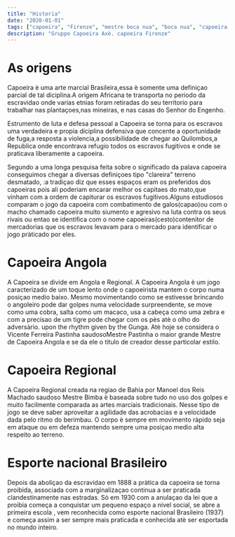 ```yaml
---
title: "Historia"
date: "2020-01-01"
tags: ["capoeira", "Firenze", "mestre boca nua", "boca nua", "capoeira axè"]
description: "Gruppo Capoeira Axè. capoeira Firenze"
---
```


# As origens

Capoeira è uma arte marcial Brasileira,essa è somente uma definiçao parcial de tal diciplina.A origem Africana te transporta no periodo da escravidao onde varias etnias foram retiradas do seu territorio para trabalhar nas plantaçoes,nas mineiras, e nas casas do Senhor do Engenho.

Estrumento de luta e defesa pessoal a Capoeira se torna para os escravos uma verdadeira e propia diciplina defensiva que concente a oportunidade de fuga,a resposta a violencia,a possibilidade de chegar ao Quilombos,a Republica onde encontrava refugio todos os escravos fugitivos e onde se praticava liberamente a capoeira.

Segundo a uma longa pesquisa feita sobre o significado da palava capoeira conseguimos chegar a diversas definiçoes tipo "clareira" terreno desmatado, :a tradiçao diz que esses espaços eram os preferidos dos capoeiras pois ali poderiam encarar melhor os capitaes do mato,que vinham com a ordem de capiturar os escravos fugitivos.Alguns estudiosos comparam o jogo da capoeira com combatimento de galos(capao)ou com o macho chamado capoeira muito siumento e agresivo na luta contra os seus rivais ou entao se identifica com o nome capoeiras(cesto)contenitor de mercadorias que os escravos levavam para o mercado para identificar o jogo pràticado por eles.

# Capoeira Angola

A Capoeira se divide em Angola e Regional. A Capoeira Angola è um jogo caracterizado de um toque lento onde o capoeirista mantem o corpo numa posiçao medio baixo. Mesmo movimentando como se estivesse brincando o angoleiro pode dar golpes numa velocidade surpreendente, se move como uma cobra, salta como um macaco, usa a cabeça como uma zebra e com a precisao de um tigre pode chegar com os pès atè o olho do adversàrio. upon the rhythm given by the Gunga. Atè hoje se considera o Vicente Ferreira Pastinha saudosoMestre Pastinha o maior grande Mestre de Capoeira Angola e se da ele o titulo de creador desse particolar estilo.

# Capoeira Regional

A Capoeira Regional creada na regiao de Bahia por Manoel dos Reis Machado saudoso Mestre Bimba è baseada sobre tudo no uso dos golpes e muito facilmente comparada as artes marciais tradicionais. Nesse tipo de jogo se deve saber aproveitar a agilidade das acrobacias e a velocidade dada pelo ritmo do berimbau.
O corpo è sempre em movimento ràpido seja em ataque ou em defeza mantendo sempre uma posiçao medio alta respeito ao terreno.

# Esporte nacional Brasileiro

Depois da aboliçao da escravidao em 1888 a pràtica da capoeira se torna proibida, associada com a marginalizaçao continua a ser praticada clandestinamente nas estradas. Sò em 1930 com a anulaçao da lei que a proibia começa a conquistar um pequeno espaço a nivel social, se abre a primeira escola , vem reconhecida como esporte nacional Brasileiro (1937) e começa assim a ser sempre mais praticada e conhecida atè ser esportada no mundo inteiro.
